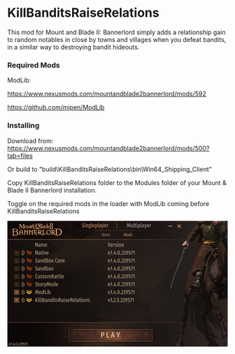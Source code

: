 # KillBanditsRaiseRelations
This mod for Mount and Blade II: Bannerlord simply adds a relationship gain to random notables in close by towns and villages when you defeat bandits, in a similar way to destroying bandit hideouts.

### Required Mods

ModLib:

https://www.nexusmods.com/mountandblade2bannerlord/mods/592

https://github.com/mipen/ModLib

### Installing
Download from: https://www.nexusmods.com/mountandblade2bannerlord/mods/500?tab=files


Or build to "build\KillBanditsRaiseRelations\bin\Win64_Shipping_Client"

Copy KillBanditsRaiseRelations folder to the Modules folder of your Mount & Blade II Bannerlord installation. 

Toggle on the required mods in the loader with ModLib coming before KillBanditsRaiseRelations

![Image of game loader](https://github.com/DominicLGit/KillBanditsRaiseRelations/blob/master/TestMod/docs/images/loader.png)
